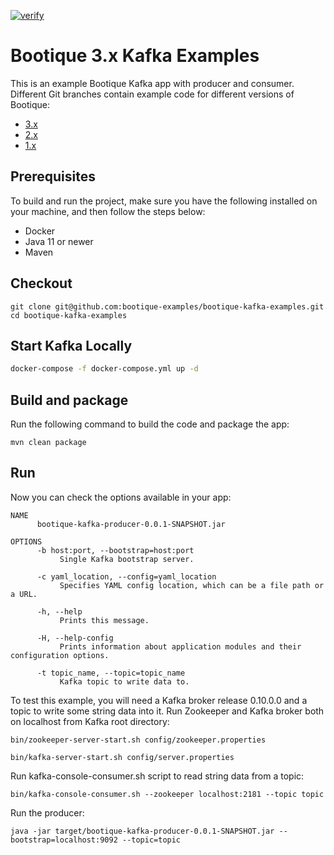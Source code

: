 [![verify](https://github.com/bootique-examples/bootique-kafka-examples/actions/workflows/verify.yml/badge.svg)](https://github.com/bootique-examples/bootique-kafka-examples/actions/workflows/verify.yml)

# Bootique 3.x Kafka Examples

This is an example Bootique Kafka app with producer and consumer. Different Git branches contain example code for different versions of Bootique:

* [3.x](https://github.com/bootique-examples/bootique-kafka-examples/tree/3.x)
* [2.x](https://github.com/bootique-examples/bootique-kafka-examples/tree/2.x)
* [1.x](https://github.com/bootique-examples/bootique-kafka-examples/tree/1.x)

## Prerequisites

To build and run the project, make sure you have the following installed on your machine, and then follow the steps below:

* Docker
* Java 11 or newer
* Maven

## Checkout
```
git clone git@github.com:bootique-examples/bootique-kafka-examples.git
cd bootique-kafka-examples
```

## Start Kafka Locally

```bash
docker-compose -f docker-compose.yml up -d
```

## Build and package

Run the following command to build the code and package the app:
```
mvn clean package
```

## Run

Now you can check the options available in your app:

    NAME
          bootique-kafka-producer-0.0.1-SNAPSHOT.jar
    
    OPTIONS
          -b host:port, --bootstrap=host:port
               Single Kafka bootstrap server.
    
          -c yaml_location, --config=yaml_location
               Specifies YAML config location, which can be a file path or a URL.
    
          -h, --help
               Prints this message.
    
          -H, --help-config
               Prints information about application modules and their configuration options.
    
          -t topic_name, --topic=topic_name
               Kafka topic to write data to.
        
To test this example, you will need a Kafka broker release 0.10.0.0 and a topic to write some string data into it. 
Run Zookeeper and Kafka broker both on localhost from Kafka root directory:

    bin/zookeeper-server-start.sh config/zookeeper.properties
    
    bin/kafka-server-start.sh config/server.properties
    
Run kafka-console-consumer.sh script to read string data from a topic:
        
    bin/kafka-console-consumer.sh --zookeeper localhost:2181 --topic topic 

Run the producer:

    java -jar target/bootique-kafka-producer-0.0.1-SNAPSHOT.jar --bootstrap=localhost:9092 --topic=topic 

